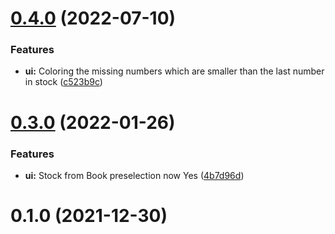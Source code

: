 # [0.4.0](https://github.com/Cloud500/ltb_server/compare/v0.3.0...v0.4.0) (2022-07-10)


### Features

* **ui:** Coloring the missing numbers which are smaller than the last number in stock ([c523b9c](https://github.com/Cloud500/ltb_server/commit/c523b9ccfc4c1e57fe5688a0f64ed7b7707c388f))



# [0.3.0](https://github.com/Cloud500/ltb_server/compare/v0.2.0...v0.3.0) (2022-01-26)


### Features

* **ui:** Stock from Book  preselection now Yes ([4b7d96d](https://github.com/Cloud500/ltb_server/commit/4b7d96dd00992a722f2841deba0d6fb4cfe0c2b1))



# 0.1.0 (2021-12-30)



